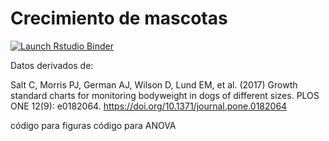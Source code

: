 # Crecimiento de mascotas

<!-- badges: start -->
[![Launch Rstudio Binder](http://mybinder.org/badge_logo.svg)](https://mybinder.org/v2/gh/luisdva/canes/master?urlpath=rstudio)
<!-- badges: end -->

Datos derivados de:

Salt C, Morris PJ, German AJ, Wilson D, Lund EM, et al. (2017) Growth standard charts for monitoring bodyweight in dogs of different sizes. PLOS ONE 12(9): e0182064. https://doi.org/10.1371/journal.pone.0182064

código para figuras
código para ANOVA


